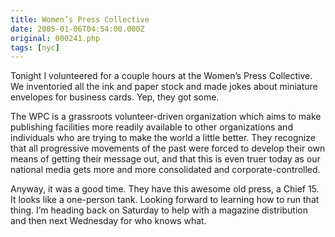 ```yaml
---
title: Women’s Press Collective
date: 2005-01-06T04:54:00.000Z
original: 000241.php
tags: [nyc]
---
```


Tonight I volunteered for a couple hours at the Women’s Press Collective. We inventoried all the ink and paper stock and made jokes about miniature envelopes for business cards. Yep, they got some.

The WPC is a grassroots volunteer-driven organization which aims to make publishing facilities more readily available to other organizations and individuals who are trying to make the world a little better. They recognize that all progressive movements of the past were forced to develop their own means of getting their message out, and that this is even truer today as our national media gets more and more consolidated and corporate-controlled.

Anyway, it was a good time. They have this awesome old press, a Chief 15. It looks like a one-person tank. Looking forward to learning how to run that thing. I’m heading back on Saturday to help with a magazine distribution and then next Wednesday for who knows what.
